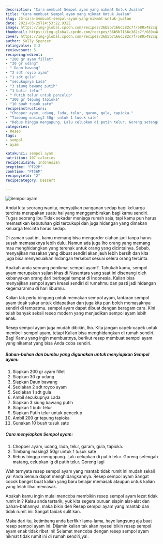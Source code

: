 ```yaml
---
description: "Cara membuat Sempol ayam yang nikmat Untuk Jualan"
title: "Cara membuat Sempol ayam yang nikmat Untuk Jualan"
slug: 25-cara-membuat-sempol-ayam-yang-nikmat-untuk-jualan
date: 2021-03-29T14:53:22.932Z
image: https://img-global.cpcdn.com/recipes/36b5b7166c382c7f/680x482cq70/sempol-ayam-foto-resep-utama.jpg
thumbnail: https://img-global.cpcdn.com/recipes/36b5b7166c382c7f/680x482cq70/sempol-ayam-foto-resep-utama.jpg
cover: https://img-global.cpcdn.com/recipes/36b5b7166c382c7f/680x482cq70/sempol-ayam-foto-resep-utama.jpg
author: Sally Spencer
ratingvalue: 3.3
reviewcount: 5
recipeingredient:
- "200 gr ayam fillet"
- "30 gr udang"
- " Daun bawang"
- "2 sdt royco ayam"
- "1 sdt gula"
- "secukupnya Lada"
- "3 siung bawang putih"
- "1 butir telur"
- " Putih telur untuk pencelup"
- "200 gr tepung tapioka"
- "10 buah tusuk sate"
recipeinstructions:
- "Chopper ayam, udang, lada, telur, garam, gula, tapioka."
- "Timbang masing2 50gr untuk 1 tusuk sate"
- "Rebus hingga mengapung. Lalu celupkan di putih telur. Goreng setengah matang, celupkan lg di putih telur. Goreng lagi"
categories:
- Resep
tags:
- sempol
- ayam

katakunci: sempol ayam 
nutrition: 107 calories
recipecuisine: Indonesian
preptime: "PT22M"
cooktime: "PT56M"
recipeyield: "2"
recipecategory: Dessert

---
```



![Sempol ayam](https://img-global.cpcdn.com/recipes/36b5b7166c382c7f/680x482cq70/sempol-ayam-foto-resep-utama.jpg)

Andai kita seorang wanita, menyajikan panganan sedap bagi keluarga tercinta merupakan suatu hal yang menggembirakan bagi kamu sendiri. Tugas seorang ibu Tidak sekadar menjaga rumah saja, tapi kamu pun harus memastikan kebutuhan gizi tercukupi dan juga hidangan yang dimakan keluarga tercinta harus sedap.

Di zaman  saat ini, kamu memang bisa mengorder olahan jadi tanpa harus susah memasaknya lebih dulu. Namun ada juga lho orang yang memang mau menghidangkan yang terenak untuk orang yang dicintainya. Sebab, menyajikan masakan yang dibuat sendiri akan jauh lebih bersih dan kita juga bisa menyesuaikan hidangan tersebut sesuai selera orang tercinta. 



Apakah anda seorang penikmat sempol ayam?. Tahukah kamu, sempol ayam merupakan sajian khas di Nusantara yang saat ini disenangi oleh kebanyakan orang dari berbagai tempat di Indonesia. Kalian bisa menyajikan sempol ayam kreasi sendiri di rumahmu dan pasti jadi hidangan kegemaranmu di hari liburmu.

Kalian tak perlu bingung untuk memakan sempol ayam, lantaran sempol ayam tidak sukar untuk didapatkan dan juga kita pun boleh memasaknya sendiri di tempatmu. sempol ayam dapat dibuat dengan beragam cara. Kini telah banyak sekali resep modern yang menjadikan sempol ayam lebih enak.

Resep sempol ayam juga mudah dibikin, lho. Kita jangan capek-capek untuk membeli sempol ayam, tetapi Kalian bisa menghidangkan di rumah sendiri. Bagi Kamu yang ingin membuatnya, berikut resep membuat sempol ayam yang nikamat yang bisa Anda coba sendiri.

<!--inarticleads1-->

##### Bahan-bahan dan bumbu yang digunakan untuk menyiapkan Sempol ayam:

1. Siapkan 200 gr ayam fillet
1. Siapkan 30 gr udang
1. Siapkan  Daun bawang
1. Sediakan 2 sdt royco ayam
1. Sediakan 1 sdt gula
1. Ambil secukupnya Lada
1. Siapkan 3 siung bawang putih
1. Siapkan 1 butir telur
1. Siapkan  Putih telur untuk pencelup
1. Ambil 200 gr tepung tapioka
1. Gunakan 10 buah tusuk sate




<!--inarticleads2-->

##### Cara menyiapkan Sempol ayam:

1. Chopper ayam, udang, lada, telur, garam, gula, tapioka.
1. Timbang masing2 50gr untuk 1 tusuk sate
1. Rebus hingga mengapung. Lalu celupkan di putih telur. Goreng setengah matang, celupkan lg di putih telur. Goreng lagi




Wah ternyata resep sempol ayam yang mantab tidak rumit ini mudah sekali ya! Anda Semua dapat menghidangkannya. Resep sempol ayam Sangat cocok banget buat kalian yang baru belajar memasak ataupun untuk kalian yang telah lihai memasak.

Apakah kamu ingin mulai mencoba membikin resep sempol ayam lezat tidak rumit ini? Kalau anda tertarik, yuk kita segera buruan siapin alat-alat dan bahan-bahannya, maka bikin deh Resep sempol ayam yang mantab dan tidak rumit ini. Sangat taidak sulit kan. 

Maka dari itu, ketimbang anda berfikir lama-lama, hayo langsung aja buat resep sempol ayam ini. Dijamin kalian tak akan nyesel bikin resep sempol ayam enak tidak ribet ini! Selamat mencoba dengan resep sempol ayam nikmat tidak rumit ini di rumah sendiri,ya!.

